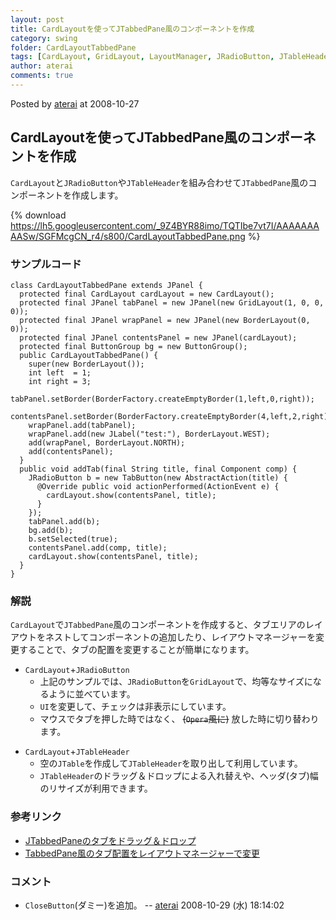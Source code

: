 ```yaml
---
layout: post
title: CardLayoutを使ってJTabbedPane風のコンポーネントを作成
category: swing
folder: CardLayoutTabbedPane
tags: [CardLayout, GridLayout, LayoutManager, JRadioButton, JTableHeader, JTabbedPane]
author: aterai
comments: true
---
```


Posted by [aterai](http://terai.xrea.jp/aterai.html) at 2008-10-27

## CardLayoutを使ってJTabbedPane風のコンポーネントを作成
`CardLayout`と`JRadioButton`や`JTableHeader`を組み合わせて`JTabbedPane`風のコンポーネントを作成します。


{% download https://lh5.googleusercontent.com/_9Z4BYR88imo/TQTIbe7vt7I/AAAAAAAAASw/SGFMcgCN_r4/s800/CardLayoutTabbedPane.png %}

### サンプルコード
<pre class="prettyprint"><code>class CardLayoutTabbedPane extends JPanel {
  protected final CardLayout cardLayout = new CardLayout();
  protected final JPanel tabPanel = new JPanel(new GridLayout(1, 0, 0, 0));
  protected final JPanel wrapPanel = new JPanel(new BorderLayout(0, 0));
  protected final JPanel contentsPanel = new JPanel(cardLayout);
  protected final ButtonGroup bg = new ButtonGroup();
  public CardLayoutTabbedPane() {
    super(new BorderLayout());
    int left  = 1;
    int right = 3;
    tabPanel.setBorder(BorderFactory.createEmptyBorder(1,left,0,right));
    contentsPanel.setBorder(BorderFactory.createEmptyBorder(4,left,2,right));
    wrapPanel.add(tabPanel);
    wrapPanel.add(new JLabel("test:"), BorderLayout.WEST);
    add(wrapPanel, BorderLayout.NORTH);
    add(contentsPanel);
  }
  public void addTab(final String title, final Component comp) {
    JRadioButton b = new TabButton(new AbstractAction(title) {
      @Override public void actionPerformed(ActionEvent e) {
        cardLayout.show(contentsPanel, title);
      }
    });
    tabPanel.add(b);
    bg.add(b);
    b.setSelected(true);
    contentsPanel.add(comp, title);
    cardLayout.show(contentsPanel, title);
  }
}
</code></pre>

### 解説
`CardLayout`で`JTabbedPane`風のコンポーネントを作成すると、タブエリアのレイアウトをネストしてコンポーネントの追加したり、レイアウトマネージャーを変更することで、タブの配置を変更することが簡単になります。

- `CardLayout`+`JRadioButton`
    - 上記のサンプルでは、`JRadioButton`を`GridLayout`で、均等なサイズになるように並べています。
    - `UI`を変更して、チェックは非表示にしています。
    - マウスでタブを押した時ではなく、 ~~(`Opera`風に)~~ 放した時に切り替わります。

<!-- dummy comment line for breaking list -->

- `CardLayout`+`JTableHeader`
    - 空の`JTable`を作成して`JTableHeader`を取り出して利用しています。
    - `JTableHeader`のドラッグ＆ドロップによる入れ替えや、ヘッダ(タブ)幅のリサイズが利用できます。

<!-- dummy comment line for breaking list -->

### 参考リンク
- [JTabbedPaneのタブをドラッグ＆ドロップ](http://terai.xrea.jp/Swing/DnDTabbedPane.html)
- [TabbedPane風のタブ配置をレイアウトマネージャーで変更](http://terai.xrea.jp/Swing/NewTabButton.html)

<!-- dummy comment line for breaking list -->

### コメント
- `CloseButton`(ダミー)を追加。 -- [aterai](http://terai.xrea.jp/aterai.html) 2008-10-29 (水) 18:14:02

<!-- dummy comment line for breaking list -->

